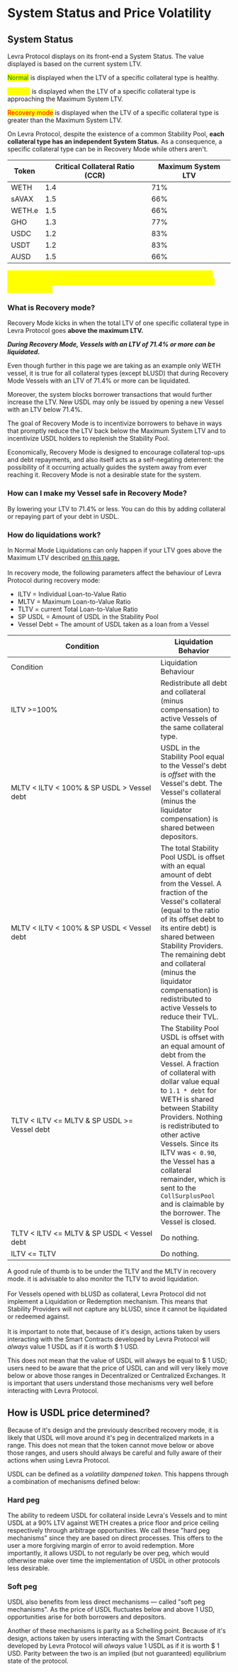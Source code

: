 # System Status and Price Volatility

## System Status

Levra Protocol displays on its front-end a System Status. The value displayed is based on the current system LTV.&#x20;

<mark style="color:green;">Normal</mark> is displayed when the LTV of a specific collateral type is healthy.

<mark style="color:yellow;">Caution</mark> is displayed when the LTV of a specific collateral type is approaching the Maximum System LTV.&#x20;

<mark style="color:red;">Recovery mode</mark> is displayed when the LTV of a specific collateral type is greater than the Maximum System LTV.

On Levra Protocol, despite the existence of a common Stability Pool, **each collateral type has an independent System Status.** As a consequence, a specific collateral type can be in Recovery Mode while others aren't.&#x20;

| Token  | Critical Collateral Ratio (CCR) | Maximum System LTV |
|--------|---------------------------------|--------------------|
| WETH   | 1.4                             | 71%                |
| sAVAX  | 1.5                             | 66%                |
| WETH.e | 1.5                             | 66%                |
| GHO    | 1.3                             | 77%                |
| USDC   | 1.2                             | 83%                |
| USDT   | 1.2                             | 83%                |
| AUSD   | 1.5                             | 66%                |

<mark style="color:yellow;">**In order to better give users an understanding of how Levra Protocol works, the following examples will be only be made using WETH as a collateral type.**</mark>

### What is Recovery mode?&#x20;

Recovery Mode kicks in when the total LTV of one specific collateral type in Levra Protocol goes  **above the maximum LTV.**

_**During Recovery Mode, Vessels with an LTV of 71.4% or more can be liquidated.**_&#x20;

Even though further in this page we are taking as an example only WETH vessel, it is true for all collateral types (except bLUSD) that during Recovery Mode Vessels with an LTV of 71.4% or more can be liquidated.&#x20;

Moreover, the system blocks borrower transactions that would further increase the LTV. New USDL may only be issued by opening a new Vessel with an LTV below 71.4%.

The goal of Recovery Mode is to incentivize borrowers to behave in ways that promptly reduce the LTV back below the Maximum System LTV and to incentivize USDL holders to replenish the Stability Pool.

Economically, Recovery Mode is designed to encourage collateral top-ups and debt repayments, and also itself acts as a self-negating deterrent: the possibility of it occurring actually guides the system away from ever reaching it. Recovery Mode is not a desirable state for the system.&#x20;

### How can I make my Vessel safe in Recovery Mode?

By lowering your LTV to 71.4% or less. You can do this by adding collateral or repaying part of your debt in USDL.

### How do liquidations work?&#x20;

In Normal Mode Liquidations can only happen if your LTV goes above the Maximum LTV described [on this page.\
](vessels-and-collateral.md)\
In recovery mode, the following parameters affect the behaviour of Levra Protocol during recovery mode:

* ILTV = Individual Loan-to-Value Ratio&#x20;
* MLTV = Maximum Loan-to-Value Ratio
* TLTV = current Total Loan-to-Value Ratio&#x20;
* SP USDL = Amount of USDL in the Stability Pool
* Vessel Debt = The amount of USDL taken as a loan from a Vessel

<table data-header-hidden><thead><tr><th width="322">Condition                                              </th><th>Liquidation Behavior</th></tr></thead><tbody><tr><td>Condition                                              </td><td>Liquidation Behaviour</td></tr><tr><td>ILTV >=100%</td><td>Redistribute all debt and collateral (minus compensation) to active Vessels of the same collateral type.</td></tr><tr><td>MLTV &#x3C; ILTV &#x3C; 100% &#x26; SP USDL > Vessel debt</td><td>USDL in the Stability Pool equal to the Vessel's debt is <em>offset</em> with the Vessel's debt. The Vessel's collateral (minus the liquidator compensation) is shared between depositors.</td></tr><tr><td>MLTV &#x3C; ILTV &#x3C; 100% &#x26; SP USDL &#x3C; Vessel debt</td><td>The total Stability Pool USDL is offset with an equal amount of debt from the Vessel. A fraction of the Vessel's collateral (equal to the ratio of its offset debt to its entire debt) is shared between Stability Providers. The remaining debt and collateral (minus the liquidator compensation) is redistributed to active Vessels to reduce their TVL.</td></tr><tr><td>TLTV &#x3C; ILTV &#x3C;= MLTV &#x26; SP USDL >= Vessel debt</td><td>The Stability Pool USDL is offset with an equal amount of debt from the Vessel. A fraction of collateral with dollar value equal to <code>1.1 * debt</code> for WETH is shared between Stability Providers. Nothing is redistributed to other active Vessels. Since its ILTV was <code>&#x3C; 0.90</code>, the Vessel has a collateral remainder, which is sent to the <code>CollSurplusPool</code> and is claimable by the borrower. The Vessel is closed.</td></tr><tr><td>TLTV &#x3C; ILTV &#x3C;= MLTV  &#x26; SP USDL &#x3C; Vessel debt</td><td>Do nothing.</td></tr><tr><td>ILTV &#x3C;= TLTV</td><td>Do nothing.</td></tr></tbody></table>

A good rule of thumb is to be under the TLTV and the MLTV in recovery mode. it is advisable to also monitor the TLTV to avoid liquidation.\
\
For Vessels opened with bLUSD as collateral, Levra Protocol did not implement a Liquidation or Redemption mechanism. This means that Stability Providers will not capture any bLUSD, since it cannot be liquidated or redeemed against.\
\
It is important to note that, because of it's design, actions taken by users interacting with the Smart Contracts developed by Levra Protocol will _always_ value 1 USDL as if it is worth $ 1 USD.&#x20;

This does not mean that the value of USDL will always be equal to $ 1 USD; users need to be aware that the price of USDL can and will very likely move below or above those ranges in Decentralized or Centralized Exchanges. It is important that users understand those mechanisms very well before interacting with Levra Protocol.

## How is USDL price determined?

Because of it's design and the previously described recovery mode, it is likely that USDL will move around it's peg in decentralized markets in a range. This does not mean that the token cannot move below or above those ranges, and users should always be careful and fully aware of their actions when using Levra Protocol.

USDL can be defined as a _volatility dampened token_. This happens through a combination of mechanisms defined below:

### Hard peg

The ability to redeem USDL for collateral inside Levra's Vessels and to mint USDL at a 90% LTV against WETH creates a price floor and price ceiling respectively through arbitrage opportunities. We call these "hard peg mechanisms" since they are based on direct processes. This offers to the user a more forgiving margin of error to avoid redemption. More importantly, it allows USDL to not regularly be over peg, which would otherwise make over time the implementation of USDL in other protocols less desirable.

### Soft peg

USDL also benefits from less direct mechanisms — called "soft peg mechanisms". As the price of USDL fluctuates below and above 1 USD, opportunities arise for both borrowers and depositors.&#x20;

Another of these mechanisms is parity as a Schelling point. Because of it's design, actions taken by users interacting with the Smart Contracts developed by Levra Protocol will _always_ value 1 USDL as if it is worth $ 1 USD. Parity between the two is an implied (but not guaranteed) equilibrium state of the protocol.
